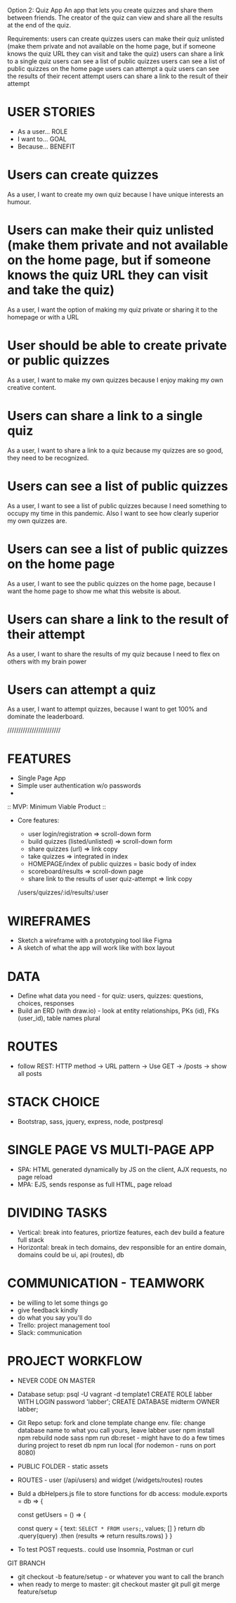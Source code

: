 Option 2: Quiz App
An app that lets you create quizzes and share them between friends. The creator of the quiz can view and share all the results at the end of the quiz.

Requirements:
users can create quizzes
users can make their quiz unlisted (make them private and not available on the home page, but if someone knows the quiz URL they can visit and take the quiz)
users can share a link to a single quiz
users can see a list of public quizzes
users can see a list of public quizzes on the home page
users can attempt a quiz
  users can see the results of their recent attempt
users can share a link to the result of their attempt

# USER STORIES
- As a user... ROLE
- I want to... GOAL
- Because... BENEFIT

# Users can create quizzes
As a user, I want to create my own quiz because I have unique interests an humour.

# Users can make their quiz unlisted (make them private and not available on the home page, but if someone knows the quiz URL they can visit and take the quiz)
As a user, I want the option of making my quiz private or sharing it to the homepage or with a URL

# User should be able to create private or public quizzes
As a user, I want to make my own quizzes because I enjoy making my own creative content.

# Users can share a link to a single quiz
As a user, I want to share a link to a quiz because my quizzes are so good, they need to be recognized. 

# Users can see a list of public quizzes
As a user, I want to see a list of public quizzes because I need something to occupy my time in this pandemic. Also I want to see how clearly superior my own quizzes are.

# Users can see a list of public quizzes on the home page
As a user, I want to see the public quizzes on the home page, because I want the home page to show me what this website is about.

# Users can share a link to the result of their attempt
As a user, I want to share the results of my quiz because I need to flex on others with my brain power

# Users can attempt a quiz
As a user, I want to attempt quizzes, because I want to get 100% and dominate the leaderboard.


////////////////////////

# FEATURES
- Single Page App
- Simple user authentication w/o passwords
- 
:: MVP: Minimum Viable Product ::
- Core features: 
  - user login/registration => scroll-down form
  - build quizzes (listed/unlisted) => scroll-down form
  - share quizzes (url) => link copy
  - take quizzes => integrated in index
  - HOMEPAGE/index of public quizzes = basic body of index
  - scoreboard/results => scroll-down page
  - share link to the results of user quiz-attempt => link copy

  /users/quizzes/:id/results/:user

# WIREFRAMES
- Sketch a wireframe with a prototyping tool like Figma
- A sketch of what the app will work like with box layout

# DATA
- Define what data you need -  for quiz: users, quizzes: questions, choices, responses
- Build an ERD (with draw.io) - look at entity relationships, PKs (id), FKs (user_id), table names plural

# ROUTES
- follow REST:
  HTTP method -> URL pattern -> Use
  GET -> /posts -> show all posts

# STACK CHOICE
- Bootstrap, sass, jquery, express, node, postpresql

# SINGLE PAGE VS MULTI-PAGE APP
- SPA: HTML generated dynamically by JS on the client, AJX requests, no page reload
- MPA: EJS, sends response as full HTML, page reload

# DIVIDING TASKS
- Vertical: break into features, priortize features, each dev build a feature full stack
- Horizontal: break in tech domains, dev responsible for an entire domain, domains could be ui, api (routes), db

# COMMUNICATION - TEAMWORK
- be willing to let some things go
- give feedback kindly
- do what you say you'll do
- Trello: project management tool
- Slack: communication

# PROJECT WORKFLOW
- NEVER CODE ON MASTER
- Database setup:
  psql -U vagrant -d template1
  CREATE ROLE labber WITH LOGIN password 'labber';
  CREATE DATABASE midterm OWNER labber;
- Git Repo setup:
  fork and clone template
  change env. file: change database name to what you call yours, leave labber user
  npm install
  npm rebuild node sass
  npm run db:reset - might have to do a few times during project to reset db
  npm run local (for nodemon - runs on port 8080)
- PUBLIC FOLDER - static assets
- ROUTES - user (/api/users) and widget (/widgets/routes) routes
- Buld a dbHelpers.js file to store functions for db access:
module.exports = db => {

  const getUsers = () => {
    
    const query = {
      text: `SELECT * FROM users;`,
      values; []
    }
    return db
    .query(query)
    .then (results => return results.rows)
  }
}
- To test POST requests.. could use Insomnia, Postman or curl

GIT BRANCH
- git checkout -b feature/setup - or whatever you want to call the branch
- when ready to merge to master: 
  git checkout master
  git pull
  git merge feature/setup



